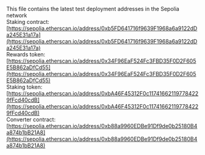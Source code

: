 This file contains the latest test deployment addresses in the Sepolia network<br/>Staking contract: [https://sepolia.etherscan.io/address/0xb5FD641716f9639F1968a6a9122dDa245E31a17a](https://sepolia.etherscan.io/address/0xb5FD641716f9639F1968a6a9122dDa245E31a17a)<br/>Rewards token: [https://sepolia.etherscan.io/address/0x34F96EaF524Fc3FBD35F0D2F605E5B862aDfCd55](https://sepolia.etherscan.io/address/0x34F96EaF524Fc3FBD35F0D2F605E5B862aDfCd55)<br/>Staking token: [https://sepolia.etherscan.io/address/0xbA46F45312F0c117416621197784229fFcd40cdB](https://sepolia.etherscan.io/address/0xbA46F45312F0c117416621197784229fFcd40cdB)<br/>Converter contract: [https://sepolia.etherscan.io/address/0xb88a9960EDBe91Df9de0b25180B4a874b1bB21A8](https://sepolia.etherscan.io/address/0xb88a9960EDBe91Df9de0b25180B4a874b1bB21A8)<br/>